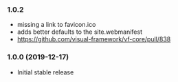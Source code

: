 ### 1.0.2

* missing a link to favicon.ico
* adds better defaults to the site.webmanifest
* https://github.com/visual-framework/vf-core/pull/838

### 1.0.0 (2019-12-17)

* Initial stable release
